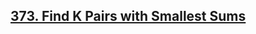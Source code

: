 ## [373. Find K Pairs with Smallest Sums](https://leetcode.com/problems/find-k-pairs-with-smallest-sums/)



















